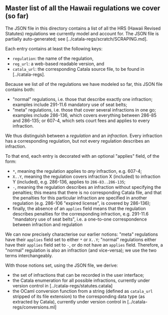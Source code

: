 Master list of all the Hawaii regulations we cover (so far)
-----------------------------------------------------------

The JSON file in this directory contains a list of all the HRS (Hawaii Revised
Statutes) regulations we currently model and account for. The JSON file is
partially auto-generated; see [../catala-regs/scratch/SCRAPING.md].

Each entry contains at least the following keys:
- `regulation`: the name of the regulation,
- `reg_url`: a web-based readable version, and
- `catala_url`: the corresponding Catala source file, to be found in [../catala-regs].

Because we list *all* of the regulations we have modeled so far, this JSON file contains both:
- "normal" regulations, i.e. those that describe exactly one infraction;
  examples include 291-11.6 mandatory use of seat belts;
- "meta" regulations, i.e. those that cover several infractions in one go;
  examples include 286-136, which covers everything between 286-85 and 286-135;
  or 607-4, which sets court fees and applies to every infraction.

We thus distinguish between a *regulation* and an *infraction*. Every infraction
has a corresponding regulation, but not every regulation describes an
infraction.

To that end, each entry is decorated with an optional "applies" field, of the form:
- `*`, meaning the regulation applies to *any* infraction, e.g. 607-4;
- `X..Y`, meaning the regulation covers infraction X (included) to infraction Y (included), e.g.
  286-136, applies to `286-83..286-135`;
- `-`, meaning the regulation describes an infraction without specifying the
  penalties; this means that there is no corresponding Catala file, and that the
  penalties for this particular infraction are specified in another regulation
  (e.g. 286-106 "expired license", is covered by 286-136);
- finally, the absence of an `applies` field means that the regulation describes
  penalties for the corresponding infraction, e.g. 291-11.6 "mandatory use of
  seat belts", i.e. a one-to-one correspondence between infraction and
  regulation

We can now precisely characterise our earlier notions: "meta" regulations have
their `applies` field set to either `*` or `X..Y`; "normal" regulations either
have their `applies` field set to `-`, or do not have an `applies` field.
Therefore, a "normal" regulation is also an infraction (and vice-versa); we use
the two terms interchangeably.

With those notions set, using the JSON file, we derive:
- the set of infractions that can be recorded in the user interface;
- the Catala enumeration for all possible infractions, currently under version control in
  [../catala-regs/statutes.catala]
- the OCaml conversion function from a string (defined as `catala_url` stripped of its file
  extension) to the corresponding data type (as extracted by Catala), currently under version
  control in [../catala-regs/conversions.ml]
